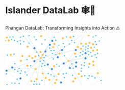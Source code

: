 # Islander DataLab 🕸🪸
Phangan DataLab: Transforming Insights into Action ⚓️ </br>

<img src='resources/images/sample graph db visualisation.png' width='60%'>
